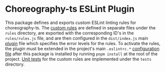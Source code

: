 # Choreography-ts ESLint Plugin
This package defines and exports custom ESLint linting rules for choreography-ts. The [custom rules](https://eslint.org/docs/latest/extend/custom-rules) are defined in separate files under the `rules` directory, are exported with the corresponding ID's in the `rules/rules.js` file, and are then configured in the `dist/index.js` main [plugin](https://eslint.org/docs/latest/extend/plugins) file which specifies the error levels for the rules. To activate the rules, the plugin must be extended in the project's main `.eslintrc.*` [configuration file](https://eslint.org/docs/latest/use/configure/configuration-files) after this package is installed by running `pnpm install` at the root of the project. [Unit tests](https://eslint.org/docs/latest/extend/plugins#testing) for the custom rules are implemented under the `tests` directory.
